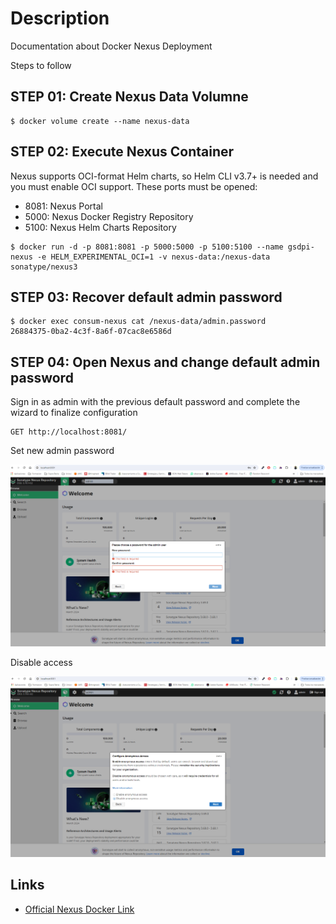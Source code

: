 # Description
Documentation about Docker Nexus Deployment

Steps to follow 

## STEP 01: Create Nexus Data Volumne

```
$ docker volume create --name nexus-data
```

## STEP 02: Execute Nexus Container

Nexus supports OCI-format Helm charts, so Helm CLI v3.7+ is needed and you must enable OCI support.
These ports must be opened:

- 8081: Nexus Portal
- 5000: Nexus Docker Registry Repository
- 5100: Nexus Helm Charts Repository
  
```
$ docker run -d -p 8081:8081 -p 5000:5000 -p 5100:5100 --name gsdpi-nexus -e HELM_EXPERIMENTAL_OCI=1 -v nexus-data:/nexus-data sonatype/nexus3
```

## STEP 03: Recover default admin password

```
$ docker exec consum-nexus cat /nexus-data/admin.password
26884375-0ba2-4c3f-8a6f-07cac8e6586d
```

## STEP 04: Open Nexus and change default admin password

Sign in as admin with the previous default password and complete the wizard to finalize configuration

```
GET http://localhost:8081/
```

Set new admin password

![Nexus password](./images/nexus-new-password.png "Nexus password")

Disable access

![Nexus access](./images/nexus-access.png "Nexus access")

## Links

- [Official Nexus Docker Link](https://hub.docker.com/r/sonatype/nexus3/)
